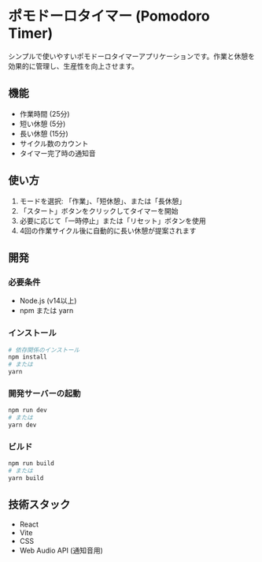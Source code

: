 # ポモドーロタイマー (Pomodoro Timer)

シンプルで使いやすいポモドーロタイマーアプリケーションです。作業と休憩を効果的に管理し、生産性を向上させます。

## 機能

- 作業時間 (25分)
- 短い休憩 (5分)
- 長い休憩 (15分)
- サイクル数のカウント
- タイマー完了時の通知音

## 使い方

1. モードを選択: 「作業」、「短休憩」、または「長休憩」
2. 「スタート」ボタンをクリックしてタイマーを開始
3. 必要に応じて「一時停止」または「リセット」ボタンを使用
4. 4回の作業サイクル後に自動的に長い休憩が提案されます

## 開発

### 必要条件

- Node.js (v14以上)
- npm または yarn

### インストール

```bash
# 依存関係のインストール
npm install
# または
yarn
```

### 開発サーバーの起動

```bash
npm run dev
# または
yarn dev
```

### ビルド

```bash
npm run build
# または
yarn build
```

## 技術スタック

- React
- Vite
- CSS
- Web Audio API (通知音用)
